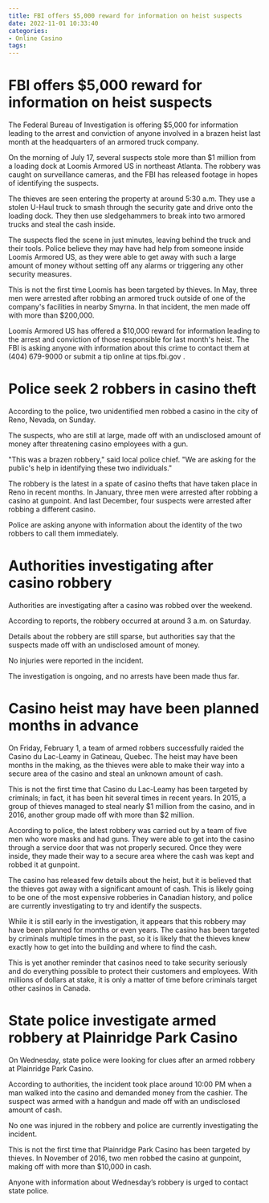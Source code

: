 ```yaml
---
title: FBI offers $5,000 reward for information on heist suspects 
date: 2022-11-01 10:33:40
categories:
- Online Casino
tags:
---
```



#  FBI offers $5,000 reward for information on heist suspects 

The Federal Bureau of Investigation is offering $5,000 for information leading to the arrest and conviction of anyone involved in a brazen heist last month at the headquarters of an armored truck company.

On the morning of July 17, several suspects stole more than $1 million from a loading dock at Loomis Armored US in northeast Atlanta. The robbery was caught on surveillance cameras, and the FBI has released footage in hopes of identifying the suspects.

The thieves are seen entering the property at around 5:30 a.m. They use a stolen U-Haul truck to smash through the security gate and drive onto the loading dock. They then use sledgehammers to break into two armored trucks and steal the cash inside.

The suspects fled the scene in just minutes, leaving behind the truck and their tools. Police believe they may have had help from someone inside Loomis Armored US, as they were able to get away with such a large amount of money without setting off any alarms or triggering any other security measures.

This is not the first time Loomis has been targeted by thieves. In May, three men were arrested after robbing an armored truck outside of one of the company's facilities in nearby Smyrna. In that incident, the men made off with more than $200,000.

Loomis Armored US has offered a $10,000 reward for information leading to the arrest and conviction of those responsible for last month's heist. The FBI is asking anyone with information about this crime to contact them at (404) 679-9000 or submit a tip online at tips.fbi.gov .

#  Police seek 2 robbers in casino theft 

According to the police, two unidentified men robbed a casino in the city of Reno, Nevada, on Sunday.

The suspects, who are still at large, made off with an undisclosed amount of money after threatening casino employees with a gun.

"This was a brazen robbery," said local police chief. "We are asking for the public's help in identifying these two individuals."

The robbery is the latest in a spate of casino thefts that have taken place in Reno in recent months. In January, three men were arrested after robbing a casino at gunpoint. And last December, four suspects were arrested after robbing a different casino.

Police are asking anyone with information about the identity of the two robbers to call them immediately.

#  Authorities investigating after casino robbery 

Authorities are investigating after a casino was robbed over the weekend.

According to reports, the robbery occurred at around 3 a.m. on Saturday.

Details about the robbery are still sparse, but authorities say that the suspects made off with an undisclosed amount of money.

No injuries were reported in the incident.

The investigation is ongoing, and no arrests have been made thus far.

#  Casino heist may have been planned months in advance 

On Friday, February 1, a team of armed robbers successfully raided the Casino du Lac-Leamy in Gatineau, Quebec. The heist may have been months in the making, as the thieves were able to make their way into a secure area of the casino and steal an unknown amount of cash.

This is not the first time that Casino du Lac-Leamy has been targeted by criminals; in fact, it has been hit several times in recent years. In 2015, a group of thieves managed to steal nearly $1 million from the casino, and in 2016, another group made off with more than $2 million.

According to police, the latest robbery was carried out by a team of five men who wore masks and had guns. They were able to get into the casino through a service door that was not properly secured. Once they were inside, they made their way to a secure area where the cash was kept and robbed it at gunpoint.

The casino has released few details about the heist, but it is believed that the thieves got away with a significant amount of cash. This is likely going to be one of the most expensive robberies in Canadian history, and police are currently investigating to try and identify the suspects.

While it is still early in the investigation, it appears that this robbery may have been planned for months or even years. The casino has been targeted by criminals multiple times in the past, so it is likely that the thieves knew exactly how to get into the building and where to find the cash.

This is yet another reminder that casinos need to take security seriously and do everything possible to protect their customers and employees. With millions of dollars at stake, it is only a matter of time before criminals target other casinos in Canada.

#  State police investigate armed robbery at Plainridge Park Casino

On Wednesday, state police were looking for clues after an armed robbery at Plainridge Park Casino.

According to authorities, the incident took place around 10:00 PM when a man walked into the casino and demanded money from the cashier. The suspect was armed with a handgun and made off with an undisclosed amount of cash.

No one was injured in the robbery and police are currently investigating the incident.

This is not the first time that Plainridge Park Casino has been targeted by thieves. In November of 2016, two men robbed the casino at gunpoint, making off with more than $10,000 in cash.

Anyone with information about Wednesday’s robbery is urged to contact state police.